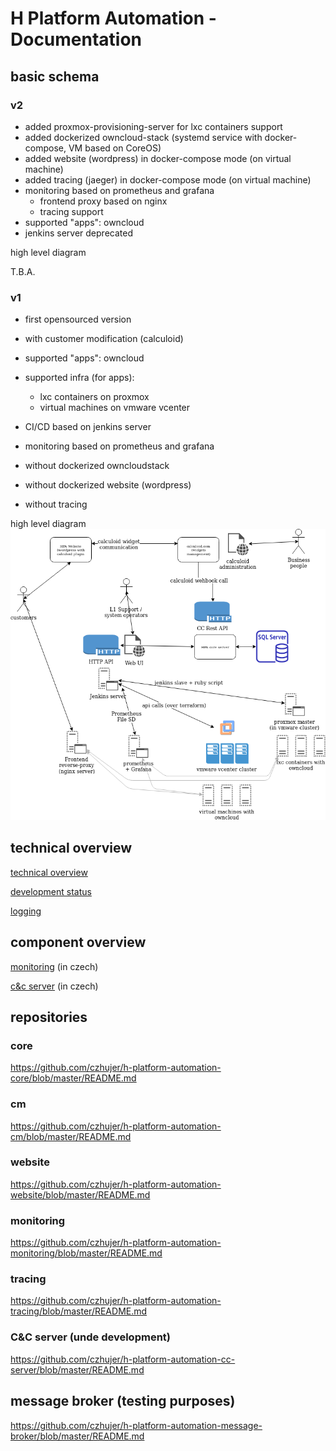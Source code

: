 # H Platform Automation - Documentation

## basic schema

### v2
- added proxmox-provisioning-server for lxc containers support
- added dockerized owncloud-stack (systemd service with docker-compose, VM based on CoreOS)
- added website (wordpress) in docker-compose mode (on virtual machine)
- added tracing (jaeger) in docker-compose mode (on virtual machine)
- monitoring based on prometheus and grafana
  - frontend proxy based on nginx
  - tracing support
- supported "apps": owncloud
- jenkins server deprecated

high level diagram

T.B.A.

### v1
- first opensourced version
- with customer modification (calculoid)
- supported "apps": owncloud
- supported infra (for apps):
  - lxc containers on proxmox
  - virtual machines on vmware vcenter 
- CI/CD based on jenkins server
- monitoring based on prometheus and grafana

- without dockerized owncloudstack
- without dockerized website (wordpress)
- without tracing

high level diagram
![Drag Racing](pics/HPA-overview-schema.png)

## technical overview
[technical overview](docs/technical-docs.md)

[development status](docs/development-status.md)

[logging](docs/logging.md)

## component overview
[monitoring](docs/monitoring-cs.md) (in czech)

[c&c server](docs/c-and-c-server.md) (in czech)

## repositories

### core
https://github.com/czhujer/h-platform-automation-core/blob/master/README.md

### cm
https://github.com/czhujer/h-platform-automation-cm/blob/master/README.md

### website
https://github.com/czhujer/h-platform-automation-website/blob/master/README.md

### monitoring
https://github.com/czhujer/h-platform-automation-monitoring/blob/master/README.md

### tracing
https://github.com/czhujer/h-platform-automation-tracing/blob/master/README.md

### C&C server (unde development)
https://github.com/czhujer/h-platform-automation-cc-server/blob/master/README.md

## message broker (testing purposes)
https://github.com/czhujer/h-platform-automation-message-broker/blob/master/README.md
